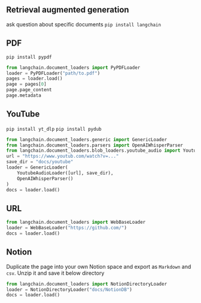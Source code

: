 ## Retrieval augmented generation

ask question about specific documents
`pip install langchain`

## PDF
`pip install pypdf` 

```python
from langchain.document_loaders import PyPDFLoader
loader = PyPDFLoader("path/to.pdf")
pages = loader.load()
page = pages[0]
page.page_content
page.metadata
```

## YouTube
`pip install yt_dlp`
`pip install pydub`

```python
from langchain.document_loaders.generic import GenericLoader
from langchain.document_loaders.parsers import OpenAIWhisperParser
from langchain.document_loaders.blob_loaders.youtube_audio import YoutubeAudioLoader
url = "https://www.youtub.com/watch?v=..."
save_dir = "docs/youtube"
loader = GenericLoader(
    YoutubeAudioLoader([url], save_dir),
    OpenAIWhisperParser()
)
docs = loader.load()
```

## URL

```python
from langchain.document_loaders import WebBaseLoader
loader = WebBaseLoader("https://github.com/")
docs = loader.load()
```

## Notion
Duplicate the page into your own Notion space and export as `Markdown` and `csv`.
Unzip it and save it below directory
```python
from langchain.document_loaders import NotionDirectoryLoader
loader = NotionDirectoryLoader("docs/NotionDB")
docs = loader.load()
```